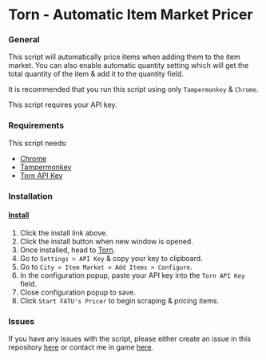 # Torn - Automatic Item Market Pricer
### General
This script will automatically price items when adding them to the item market. You can also enable automatic quantity setting which will get the total quantity of the item & add it to the quantity field.

It is recommended that you run this script using only `Tampermonkey` & `Chrome`.

This script requires your API key.

### Requirements
This script needs:
- [Chrome](https://www.google.co.uk/chrome/)
- [Tampermonkey](https://chrome.google.com/webstore/detail/tampermonkey/dhdgffkkebhmkfjojejmpbldmpobfkfo)
- [Torn API Key](https://www.torn.com/preferences.php#tab=api)

### Installation
#### [Install](https://github.com/danielgoodwin97/torn-bazaar-pricer/raw/master/auto-bazaar-pricer.user.js)
1. Click the install link above.
2. Click the install button when new window is opened.
3. Once installed, head to [Torn](https://www.torn.com/).
4. Go to `Settings > API Key` & copy your key to clipboard.
5. Go to `City > Item Market > Add Items > Configure`.
6. In the configuration popup, paste your API key into the `Torn API Key` field.
7. Close configuration popup to save.
8. Click `Start FATU's Pricer` to begin scraping & pricing items.

### Issues
If you have any issues with the script, please either create an issue in this repository [here](https://github.com/danielgoodwin97/torn-bazaar-pricer/issues) or contact me in game [here](https://www.torn.com/messages.php#/p=compose&XID=1482556).
